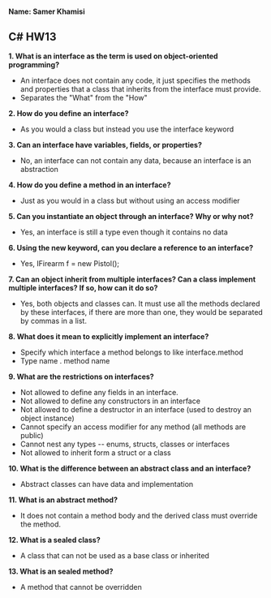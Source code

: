 #### Name: Samer Khamisi

## C# HW13

**1. What is an interface as the term is used on object-oriented programming?**

* An interface does not contain any code, it just specifies the methods and properties that a 
class that inherits from the interface must provide.
* Separates the "What" from the "How"

**2. How do you define an interface?**

* As you would a class but instead you use the interface keyword

**3. Can an interface have variables, fields, or properties?**

* No, an interface can not contain any data, because an interface is an abstraction

**4. How do you define a method in an interface?**

* Just as you would in a class but without using an access modifier

**5. Can you instantiate an object through an interface? Why or why not?**

* Yes, an interface is still a type even though it contains no data

**6. Using the new keyword, can you declare a reference to an interface?**

* Yes, IFirearm f = new Pistol();

**7. Can an object inherit from multiple interfaces? Can a class implement multiple interfaces? If so, how
can it do so?**

* Yes, both objects and classes can. It must use all the methods declared by these interfaces, if there 
are more than one, they would be separated by commas in a list.

**8. What does it mean to  explicitly  implement an interface?**

* Specify which interface a method belongs to like interface.method
* Type name . method name

**9. What are the restrictions on interfaces?**

* Not allowed to define any fields in an interface.
* Not allowed to define any constructors in an interface
* Not allowed to define a destructor in an interface (used to destroy an object instance)
* Cannot specify an access modifier for any method (all methods are public)
* Cannot nest any types -- enums, structs, classes or interfaces
* Not allowed to inherit form a struct or a class

**10. What is the difference between an abstract class and an interface?**

* Abstract classes can have data and implementation

**11. What is an abstract method?**

* It does not contain a method body and the derived class must override the method.

**12. What is a sealed class?**

* A class that can not be used as a base class or inherited 

**13. What is an sealed method?**

* A method that cannot be overridden